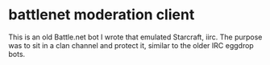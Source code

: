 battlenet moderation client
===========================

This is an old Battle.net bot I wrote that emulated Starcraft, iirc. The purpose was to sit in a clan channel and protect it, similar to the older IRC eggdrop bots.
